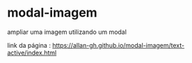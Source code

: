 # modal-imagem
ampliar uma imagem utilizando um modal



link da página : https://allan-gh.github.io/modal-imagem/text-active/index.html
